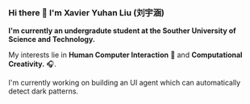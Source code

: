 ### Hi there 👋 I'm Xavier Yuhan Liu (刘宇涵)

**I'm currently an undergradute student at the Souther University of Science and Technology.**

My interests lie in **Human Computer Interaction** 🤖 and **Computational Creativity.** 🎧.

I'm currently working on building an UI agent which can automatically detect dark patterns.

<!--
**XavierYuhanLiu/XavierYuhanLiu** is a ✨ _special_ ✨ repository because its `README.md` (this file) appears on your GitHub profile.

Here are some ideas to get you started:

- 🔭 I’m currently working on ...
- 🌱 I’m currently learning ...
- 👯 I’m looking to collaborate on ...
- 🤔 I’m looking for help with ...
- 💬 Ask me about ...
- 📫 How to reach me: ...
- 😄 Pronouns: ...
- ⚡ Fun fact: ...
-->

